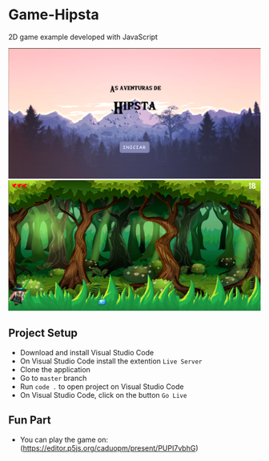 
# Game-Hipsta

2D game example developed with JavaScript

<img  src="https://github.com/caduopm/Game-Hipsta/blob/master/imagens/git/telaInicial.PNG"  hegth="350"  width="650">

<img  src="https://github.com/caduopm/Game-Hipsta/blob/master/imagens/git/game.PNG"  hegth="350"  width="650">

## Project Setup

- Download and install Visual Studio Code
- On Visual Studio Code install the extention `Live Server`
- Clone the application
- Go to `master` branch
- Run `code .` to open project on Visual Studio Code
- On Visual Studio Code, click on the button `Go Live`
    
## Fun Part
- You can play the game on: (https://editor.p5js.org/caduopm/present/PUPI7vbhG)